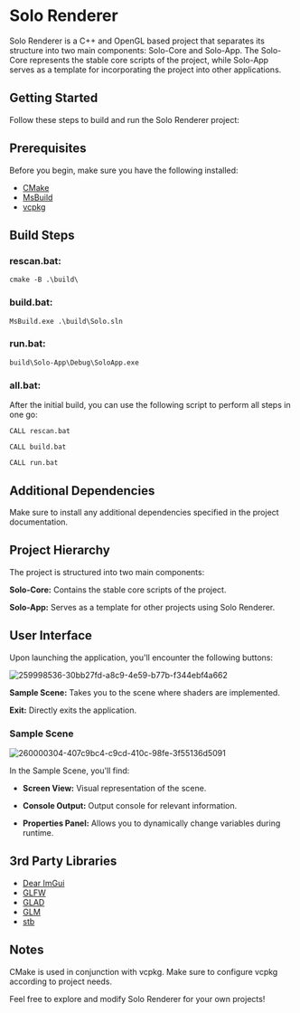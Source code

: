 # Solo Renderer

Solo Renderer is a C++ and OpenGL based project that separates its structure into two main components: Solo-Core and Solo-App. The Solo-Core represents the stable core scripts of the project, while Solo-App serves as a template for incorporating the project into other applications.

## Getting Started

Follow these steps to build and run the Solo Renderer project:

## Prerequisites

Before you begin, make sure you have the following installed:

- [CMake](https://cmake.org/)
- [MsBuild](https://visualstudio.microsoft.com/visual-cpp-build-tools/)
- [vcpkg](https://vcpkg.io/en/)

## Build Steps

### rescan.bat:

```cmake -B .\build\```

### build.bat:

```MsBuild.exe .\build\Solo.sln```

### run.bat:

```build\Solo-App\Debug\SoloApp.exe```

### all.bat:

After the initial build, you can use the following script to perform all steps in one go:

```CALL rescan.bat```

```CALL build.bat```

```CALL run.bat```

## Additional Dependencies

Make sure to install any additional dependencies specified in the project documentation.

## Project Hierarchy

The project is structured into two main components:

**Solo-Core:** Contains the stable core scripts of the project.

**Solo-App:** Serves as a template for other projects using Solo Renderer.

## User Interface

Upon launching the application, you'll encounter the following buttons:

![259998536-30bb27fd-a8c9-4e59-b77b-f344ebf4a662](https://github.com/Emir0zcelik/Solo-Renderer/assets/86933017/9ddf7f1f-3b3e-40b0-bfdc-c797cab0166d)

**Sample Scene:** Takes you to the scene where shaders are implemented.

**Exit:** Directly exits the application.

### Sample Scene

![260000304-407c9bc4-c9cd-410c-98fe-3f55136d5091](https://github.com/Emir0zcelik/Solo-Renderer/assets/86933017/1a70da51-2efa-4e73-af4d-49b3596906b7)

In the Sample Scene, you'll find:

- **Screen View:** Visual representation of the scene.

- **Console Output:** Output console for relevant information.

- **Properties Panel:** Allows you to dynamically change variables during runtime.

## 3rd Party Libraries

 - [Dear ImGui](https://github.com/ocornut/imgui)
 - [GLFW](https://github.com/glfw/glfw)
 - [GLAD](https://github.com/Dav1dde/glad)
 - [GLM](https://github.com/g-truc/glm)
 - [stb](https://github.com/nothings/stb)


## Notes

CMake is used in conjunction with vcpkg. Make sure to configure vcpkg according to project needs.

Feel free to explore and modify Solo Renderer for your own projects!
